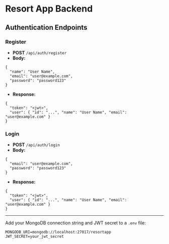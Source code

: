 # Resort App Backend

## Authentication Endpoints

### Register
- **POST** `/api/auth/register`
- **Body:**
```
{
  "name": "User Name",
  "email": "user@example.com",
  "password": "password123"
}
```
- **Response:**
```
{
  "token": "<jwt>",
  "user": { "id": "...", "name": "User Name", "email": "user@example.com" }
}
```

### Login
- **POST** `/api/auth/login`
- **Body:**
```
{
  "email": "user@example.com",
  "password": "password123"
}
```
- **Response:**
```
{
  "token": "<jwt>",
  "user": { "id": "...", "name": "User Name", "email": "user@example.com" }
}
```

---

Add your MongoDB connection string and JWT secret to a `.env` file:
```
MONGODB_URI=mongodb://localhost:27017/resortapp
JWT_SECRET=your_jwt_secret
```
